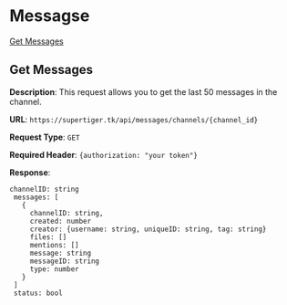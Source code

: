 # Messagse
[Get Messages](#get-messages)

## Get Messages
**Description**: This request allows you to get the last 50 messages in the channel.

**URL**: `https://supertiger.tk/api/messages/channels/{channel_id}` 

**Request Type**: `GET`  

**Required Header**: `{authorization: "your token"}`

 **Response**:
 ```
 channelID: string
  messages: [
    {
      channelID: string,
      created: number
      creator: {username: string, uniqueID: string, tag: string}
      files: []
      mentions: []
      message: string
      messageID: string
      type: number
    }
  ]
  status: bool
 ```
